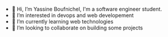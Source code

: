 - 👋 Hi, I’m Yassine Boufnichel, I'm a software engineer student.
- 👀 I’m interested in devops and web developement
- 🌱 I’m currently learning web technologies
- 💞️ I’m looking to collaborate on building some projects
